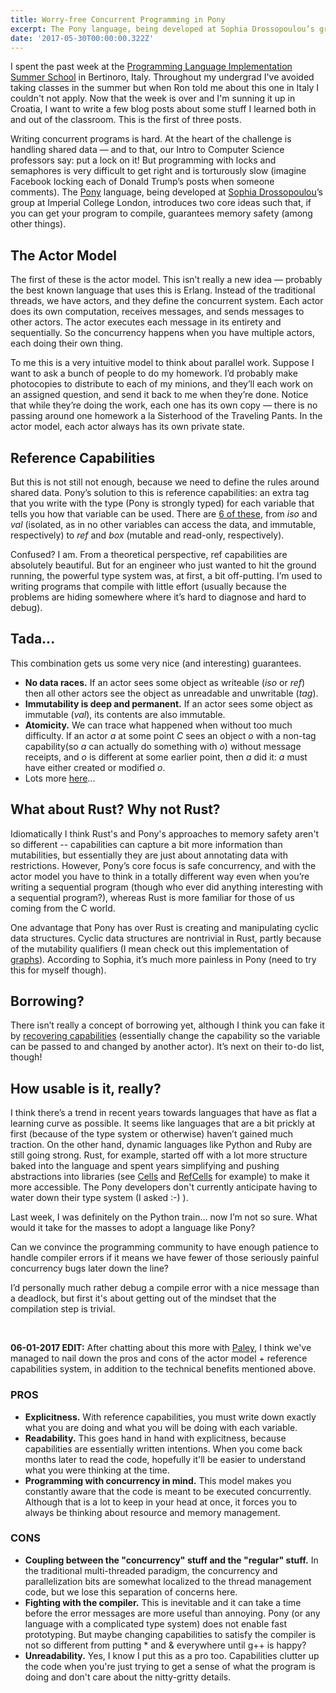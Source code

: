 ```yaml
---
title: Worry-free Concurrent Programming in Pony
excerpt: The Pony language, being developed at Sophia Drossopoulou’s group at Imperial College London, introduces two core ideas such that, if you can get your program to compile, guarantees memory safety (among other things).
date: '2017-05-30T00:00:00.322Z'
---
```




I spent the past week at the [Programming Language Implementation Summer School](https://pliss2017.github.io/) in Bertinoro, Italy. Throughout my undergrad I've avoided taking classes in the summer but when Ron told me about this one in Italy I couldn't not apply. Now that the week is over and I'm sunning it up in Croatia, I want to write a few blog posts about some stuff I learned both in and out of the classroom. This is the first of three posts. 

Writing concurrent programs is hard. At the heart of the challenge is handling shared data — and to that, our Intro to Computer Science professors say: put a lock on it! But programming with locks and semaphores is very difficult to get right and is torturously slow (imagine Facebook locking each of Donald Trump’s posts when someone comments). The [Pony](https://www.ponylang.org/) language, being developed at [Sophia Drossopoulou](https://wp.doc.ic.ac.uk/sd/)’s group at Imperial College London, introduces two core ideas such that, if you can get your program to compile, guarantees memory safety (among other things).

## The Actor Model

The first of these is the actor model. This isn’t really a new idea — probably the best known language that uses this is Erlang. Instead of the traditional threads, we have actors, and they define the concurrent system. Each actor does its own computation, receives messages, and sends messages to other actors. The actor executes each message in its entirety and sequentially. So the concurrency happens when you have multiple actors, each doing their own thing.

To me this is a very intuitive model to think about parallel work. Suppose I want to ask a bunch of people to do my homework. I’d probably make photocopies to distribute to each of my minions, and they’ll each work on an assigned question, and send it back to me when they’re done. Notice that while they’re doing the work, each one has its own copy — there is no passing around one homework a la Sisterhood of the Traveling Pants. In the actor model, each actor always has its own private state.

## Reference Capabilities

But this is not still not enough, because we need to define the rules around shared data. Pony’s solution to this is reference capabilities: an extra tag that you write with the type (Pony is strongly typed) for each variable that tells you how that variable can be used. There are [6 of these](https://tutorial.ponylang.org/capabilities/reference-capabilities.html), from *iso* and *val* (isolated, as in no other variables can access the data, and immutable, respectively) to *ref* and *box* (mutable and read-only, respectively).

Confused? I am. From a theoretical perspective, ref capabilities are absolutely beautiful. But for an engineer who just wanted to hit the ground running, the powerful type system was, at first, a bit off-putting. I’m used to writing programs that compile with little effort (usually because the problems are hiding somewhere where it’s hard to diagnose and hard to debug).

## Tada...

This combination gets us some very nice (and interesting) guarantees.

* **No data races.** If an actor sees some object as writeable (*iso* or *ref*) then all other actors see the object as unreadable and unwritable (*tag*).
* **Immutability is deep and permanent.** If an actor sees some object as immutable (*val*), its contents are also immutable.
* **Atomicity.** We can trace what happened when without too much difficulty. If an actor <i>a</i> at some point <i>C</i> sees an object <i>o</i> with a non-tag capability(so <i>a</i> can actually do something with <i>o</i>) without message receipts, and <i>o</i> is different at some earlier point, then <i>a</i> did it: <i>a</i> must have either created or modified <i>o</i>.
* Lots more [here](https://tutorial.ponylang.org/capabilities/guarantees.html)...

## What about Rust? Why not Rust?

 Idiomatically I think Rust's and Pony's approaches to memory safety aren't so different -- capabilities can capture a bit more information than mutabilities, but essentially they are just about annotating data with restrictions. However, Pony’s core focus is safe concurrency, and with the actor model you have to think in a totally different way even when you’re writing a sequential program (though who ever did anything interesting with a sequential program?), whereas Rust is more familiar for those of us coming from the C world.

 One advantage that Pony has over Rust is creating and manipulating cyclic data structures. Cyclic data structures are nontrivial in Rust, partly because of the mutability qualifiers (I mean check out this implementation of [graphs](https://github.com/nrc/r4cppp/tree/master/graphs)). According to Sophia, it’s much more painless in Pony (need to try this for myself though).

 ## Borrowing? 

  There isn’t really a concept of borrowing yet, although I think you can fake it by [recovering capabilities](https://tutorial.ponylang.org/capabilities/recovering-capabilities.html) (essentially change the capability so the variable can be passed to and changed by another actor). It’s next on their to-do list, though!


## How usable is it, really?

I think there’s a trend in recent years towards languages that have as flat a learning curve as possible. It seems like languages that are a bit prickly at first (because of the type system or otherwise) haven’t gained much traction. On the other hand, dynamic languages like Python and Ruby are still going strong. Rust, for example, started off with a lot more structure baked into the language and spent years simplifying and pushing abstractions into libraries (see [Cells](https://doc.rust-lang.org/std/cell/) and [RefCells](https://doc.rust-lang.org/std/cell/struct.RefCell.html) for example) to make it more accessible. The Pony developers don't currently anticipate having to water down their type system (I asked :-) ).


Last week, I was definitely on the Python train… now I’m not so sure. What would it take for the masses to adopt a language like Pony?

Can we convince the programming community to have enough patience to handle compiler errors if it means we have fewer of those seriously painful concurrency bugs later down the line?

I’d personally much rather debug a compile error with a nice message than a deadlock, but first it's about getting out of the mindset that the compilation step is trivial.


<br />


**06-01-2017 EDIT:** After chatting about this more with [Paley](http://palez.github.io/), I think we've managed to nail down the pros and cons of the actor model + reference capabilities system, in addition to the technical benefits mentioned above.

### PROS 

* **Explicitness.** With reference capabilities, you must write down exactly what you are doing and what you will be doing with each variable.
* **Readability.** This goes hand in hand with explicitness, because capabilities are essentially written intentions. When you come back months later to read the code, hopefully it'll be easier to understand what you were thinking at the time.
* **Programming with concurrency in mind.** This model makes you constantly aware that the code is meant to be executed concurrently. Although that is a lot to keep in your head at once, it forces you to always be thinking about resource and memory management.

### CONS

* **Coupling between the "concurrency" stuff and the "regular" stuff.** In the traditional multi-threaded paradigm, the concurrency and parallelization bits are somewhat localized to the thread management code, but we lose this separation of concerns here.
* **Fighting with the compiler.** This is inevitable and it can take a time before the error messages are more useful than annoying. Pony (or any language with a complicated type system) does not enable fast prototyping. But maybe changing capabilities to satisfy the compiler is not so different from putting * and & everywhere until g++ is happy?
* **Unreadability.**  Yes, I know I put this as a pro too. Capabilities clutter up the code when you're just trying to get a sense of what the program is doing and don't care about the nitty-gritty details.